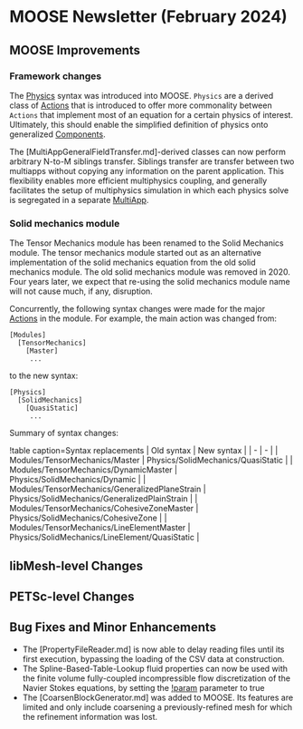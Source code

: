 # MOOSE Newsletter (February 2024)

## MOOSE Improvements

### Framework changes

The [Physics](Physics/index.md) syntax was introduced into MOOSE. `Physics` are a derived class of
[Actions](Action.md) that is introduced to offer more commonality between `Actions` that implement
most of an equation for a certain physics of interest. Ultimately, this should enable the simplified
definition of physics onto generalized [Components](Components/index.md).

The [MultiAppGeneralFieldTransfer.md]-derived classes can now perform arbitrary N-to-M siblings transfer.
Siblings transfer are transfer between two multiapps without copying any information on the parent application.
This flexibility enables more efficient multiphysics coupling, and generally facilitates the setup of multiphysics
simulation in which each physics solve is segregated in a separate [MultiApp](MultiApps/index.md).


### Solid mechanics module

The Tensor Mechanics module has been renamed to the Solid Mechanics module. The tensor mechanics
module started out as an alternative implementation of the solid mechanics equation from the old
solid mechanics module. The old solid mechanics module was removed in 2020. Four years later,
we expect that re-using the solid mechanics module name will not cause much, if any, disruption.

Concurrently, the following syntax changes were made for the major [Actions](Action.md) in the module.
For example, the main action was changed from:

```
[Modules]
  [TensorMechanics]
    [Master]
     ...
```

to the new syntax:

```
[Physics]
  [SolidMechanics]
    [QuasiStatic]
     ...
```

Summary of syntax changes:

!table caption=Syntax replacements
| Old syntax | New syntax |
| - | - |
| Modules/TensorMechanics/Master | Physics/SolidMechanics/QuasiStatic |
| Modules/TensorMechanics/DynamicMaster | Physics/SolidMechanics/Dynamic |
| Modules/TensorMechanics/GeneralizedPlaneStrain | Physics/SolidMechanics/GeneralizedPlainStrain |
| Modules/TensorMechanics/CohesiveZoneMaster | Physics/SolidMechanics/CohesiveZone |
| Modules/TensorMechanics/LineElementMaster | Physics/SolidMechanics/LineElement/QuasiStatic |



## libMesh-level Changes

## PETSc-level Changes

## Bug Fixes and Minor Enhancements

- The [PropertyFileReader.md] is now able to delay reading files until its first execution, bypassing
  the loading of the CSV data at construction.
- The Spline-Based-Table-Lookup fluid properties can now be used with the finite volume fully-coupled incompressible
  flow discretization of the Navier Stokes equations, by setting the [!param](/FunctorMaterials/GeneralFunctorFluidProps/neglect_derivatives_of_density_time_derivative) parameter to true
- The [CoarsenBlockGenerator.md] was added to MOOSE. Its features are limited and only include coarsening a previously-refined
  mesh for which the refinement information was lost.
